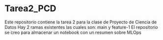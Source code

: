 # Tarea2_PCD
Este repositorio contiene la tarea 2 para la clase de Proyecto de Ciencia de Datos
Hay 2 ramas existentes las cuales son: main y feature-1
El repositorio se creo para almacenar un notebook con un resumen sobre MLOps
